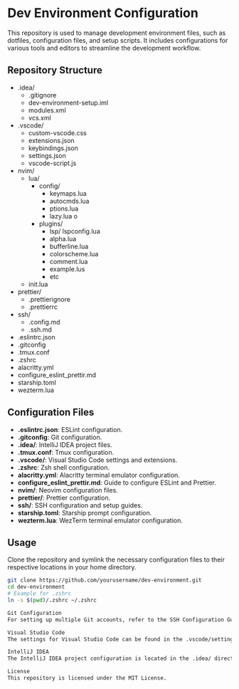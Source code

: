 # Dev Environment Configuration

This repository is used to manage development environment files, such as dotfiles, configuration files, and setup scripts. It includes configurations for various tools and editors to streamline the development workflow.

## Repository Structure

-   .idea/
    -   .gitignore
    -   dev-environment-setup.iml
    -   modules.xml
    -   vcs.xml
-   .vscode/
    -   custom-vscode.css
    -   extensions.json
    -   keybindings.json
    -   settings.json
    -   vscode-script.js
-   nvim/
    -   lua/
        -   config/
            -   keymaps.lua
            -   autocmds.lua
            -   ptions.lua
            -   lazy.lua o
        -   plugins/
            -   lsp/
                lspconfig.lua
            -   alpha.lua
            -   bufferline.lua
            -   colorscheme.lua
            -   comment.lua
            -   example.lus
            -   etc
    -   init.lua
-   prettier/
    -   .prettierignore
    -   .prettierrc
-   ssh/
    -   .config.md
    -   .ssh.md
-   .eslintrc.json
-   .gitconfig
-   .tmux.conf
-   .zshrc
-   alacritty.yml
-   configure_eslint_prettir.md
-   starship.toml
-   wezterm.lua

## Configuration Files

-   **.eslintrc.json**: ESLint configuration.
-   **.gitconfig**: Git configuration.
-   **.idea/**: IntelliJ IDEA project files.
-   **.tmux.conf**: Tmux configuration.
-   **.vscode/**: Visual Studio Code settings and extensions.
-   **.zshrc**: Zsh shell configuration.
-   **alacritty.yml**: Alacritty terminal emulator configuration.
-   **configure_eslint_prettir.md**: Guide to configure ESLint and Prettier.
-   **nvim/**: Neovim configuration files.
-   **prettier/**: Prettier configuration.
-   **ssh/**: SSH configuration and setup guides.
-   **starship.toml**: Starship prompt configuration.
-   **wezterm.lua**: WezTerm terminal emulator configuration.

## Usage

Clone the repository and symlink the necessary configuration files to their respective locations in your home directory.

```sh
git clone https://github.com/yourusername/dev-environment.git
cd dev-environment
# Example for .zshrc
ln -s $(pwd)/.zshrc ~/.zshrc

Git Configuration
For setting up multiple Git accounts, refer to the SSH Configuration Guide.

Visual Studio Code
The settings for Visual Studio Code can be found in the .vscode/settings.json file. This includes configurations for GitHub Copilot, themes, and UI settings.

IntelliJ IDEA
The IntelliJ IDEA project configuration is located in the .idea/ directory. The main project file is modules.xml.

License
This repository is licensed under the MIT License.

```
